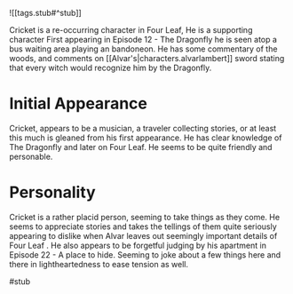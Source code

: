 ![[tags.stub#^stub]]

Cricket is a re-occurring character in Four Leaf, He is a supporting character First appearing in Episode 12 - The Dragonfly he is seen atop a bus waiting area playing an bandoneon. He has some commentary of the woods, and comments on [[Alvar's|characters.alvarlambert]] sword stating that every witch would recognize him by the Dragonfly.

# Initial Appearance
Cricket, appears to be a musician, a traveler collecting stories, or at least this much is gleaned from his first appearance. He has clear knowledge of The Dragonfly and later on Four Leaf. He seems to be quite friendly and personable.

# Personality
Cricket is a rather placid person, seeming to take things as they come. He seems to appreciate stories and takes the tellings of them quite seriously appearing to dislike when Alvar leaves out seemingly important details of Four Leaf . He also appears to be forgetful judging by his apartment in Episode 22 - A place to hide. Seeming to joke about a few things here and there in lightheartedness to ease tension as well.

#stub